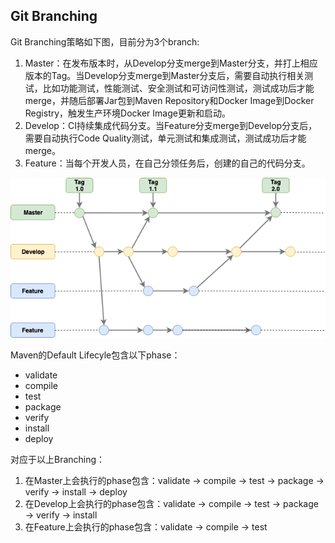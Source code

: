 ## Git Branching

Git Branching策略如下图，目前分为3个branch:

1. Master：在发布版本时，从Develop分支merge到Master分支，并打上相应版本的Tag。当Develop分支merge到Master分支后，需要自动执行相关测试，比如功能测试，性能测试、安全测试和可访问性测试，测试成功后才能merge，并随后部署Jar包到Maven Repository和Docker Image到Docker Registry，触发生产环境Docker Image更新和启动。
2. Develop：CI持续集成代码分支。当Feature分支merge到Develop分支后，需要自动执行Code Quality测试，单元测试和集成测试，测试成功后才能merge。
3. Feature：当每个开发人员，在自己分领任务后，创建的自己的代码分支。

![branching](./pix/branching.png)

Maven的Default Lifecyle包含以下phase：

* validate
* compile
* test
* package
* verify
* install
* deploy

对应于以上Branching：

1. 在Master上会执行的phase包含：validate → compile → test → package → verify → install → deploy
2. 在Develop上会执行的phase包含：validate → compile → test → package → verify → install
3. 在Feature上会执行的phase包含：validate → compile → test
